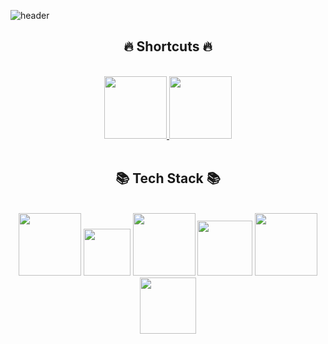 ![header](https://capsule-render.vercel.app/api?type=waving&color=auto&height=280&section=header&text=HI!%20I'm%20IDpluto!&fontSize=90)

<div align="center">
<div>
<h2>🔥 Shortcuts 🔥</h2>
</div>
<br>
<a href="https://42seoul.kr/seoul42/main/view">
  <img src="https://img.shields.io/badge/42Seoul-000000?style=flat-square&amp;logo=42&amp;logoColor=white/" width="100">
</a> 
<a href="https://idpluto.github.io/">
  <img src="https://img.shields.io/badge/Tech%20Blog-22222?style=flat-square&logo=github&logoColor=white/" width="100">
</a>
<br>
<br> 
<div>
<h2>📚 Tech Stack 📚</h2>
<br>
<img src="https://img.shields.io/badge/python-3670A0?style=for-the-badge&logo=python&logoColor=ffdd54" width="100">
<img src="https://img.shields.io/badge/c++-%2300599C.svg?style=for-the-badge&logo=c%2B%2B&logoColor=white" width="75">
<img src="https://img.shields.io/badge/docker-%230db7ed.svg?style=for-the-badge&logo=docker&logoColor=white" width="100">
<img src="https://img.shields.io/badge/cisco-%23049fd9.svg?style=for-the-badge&logo=cisco&logoColor=black" width="88">
<img src="https://img.shields.io/badge/InfluxDB-22ADF6?style=for-the-badge&logo=InfluxDB&logoColor=white" width="100">
<img src="https://img.shields.io/badge/grafana-%23F46800.svg?style=for-the-badge&logo=grafana&logoColor=white" width="90">





</div>
</div>

<!--
**IDpluto/IDpluto** is a ✨ _special_ ✨ repository because its `README.md` (this file) appears on your GitHub profile.

Here are some ideas to get you started:

- 🔭 I’m currently working on ...
- 🌱 I’m currently learning ...
- 👯 I’m looking to collaborate on ...
- 🤔 I’m looking for help with ...
- 💬 Ask me about ...
- 📫 How to reach me: ...
- 😄 Pronouns: ...
- ⚡ Fun fact: ...
-->
